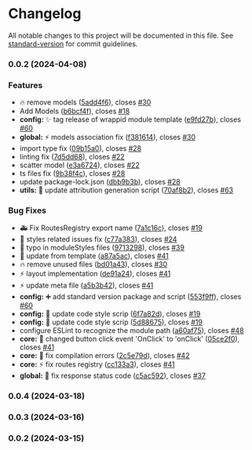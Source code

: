 # Changelog

All notable changes to this project will be documented in this file. See [standard-version](https://github.com/conventional-changelog/standard-version) for commit guidelines.

### 0.0.2 (2024-04-08)


### Features

* :fire: remove  models ([5add4f6](https://https//github.com/Rxefy/profile-module/commit/5add4f673e53632f68ba50ef04fa8fb3c42bd6a1)), closes [#30](https://https//github.com/Rxefy/profile-module/issues/30)
* Add Models ([b6bcf4f](https://https//github.com/Rxefy/profile-module/commit/b6bcf4f6890e8559e339056a1866caf36b10942a)), closes [#18](https://https//github.com/Rxefy/profile-module/issues/18)
* **config:** :sparkles: tag release of wrappid module template ([e9fd27b](https://https//github.com/Rxefy/profile-module/commit/e9fd27b5639b0a564b35525789f53b7b31cebe3f)), closes [#60](https://https//github.com/Rxefy/profile-module/issues/60)
* **global:** :zap: models association fix ([f381614](https://https//github.com/Rxefy/profile-module/commit/f381614d1ad5c409bdd066a97cb3eef12c10feb5)), closes [#30](https://https//github.com/Rxefy/profile-module/issues/30)
* import type fix ([09b15a0](https://https//github.com/Rxefy/profile-module/commit/09b15a001fe76c9082deff4d69466db9538e8d28)), closes [#28](https://https//github.com/Rxefy/profile-module/issues/28)
* linting fix ([7d5dd68](https://https//github.com/Rxefy/profile-module/commit/7d5dd6875ac77586ba446ba755199406fac7d4cd)), closes [#22](https://https//github.com/Rxefy/profile-module/issues/22)
* scatter model ([e3a6724](https://https//github.com/Rxefy/profile-module/commit/e3a6724ad220e9f859637dbd41b89ac9f7b89a72)), closes [#22](https://https//github.com/Rxefy/profile-module/issues/22)
* ts files fix ([9b38f4c](https://https//github.com/Rxefy/profile-module/commit/9b38f4c30e61974d8815e99691ab7205a91566d8)), closes [#28](https://https//github.com/Rxefy/profile-module/issues/28)
* update package-lock.json ([dbb9b3b](https://https//github.com/Rxefy/profile-module/commit/dbb9b3bcf0455b10414c5f253867b3e1a412d6ba)), closes [#28](https://https//github.com/Rxefy/profile-module/issues/28)
* **utils:** :memo: update attribution generation script ([70af8b2](https://https//github.com/Rxefy/profile-module/commit/70af8b2c4bd3739e8856139b0ac953d114ce774d)), closes [#63](https://https//github.com/Rxefy/profile-module/issues/63)


### Bug Fixes

* :ambulance: Fix RoutesRegistry export name ([7a1c16c](https://https//github.com/Rxefy/profile-module/commit/7a1c16c97fe9cec1ed2181e9376854d6e2375264)), closes [#19](https://https//github.com/Rxefy/profile-module/issues/19)
* :art: styles related issues fix ([c77a383](https://https//github.com/Rxefy/profile-module/commit/c77a383e6759bbb81bfd7bf2682d3fdf792af8a6)), closes [#24](https://https//github.com/Rxefy/profile-module/issues/24)
* :bug: typo in moduleStyles files ([9713298](https://https//github.com/Rxefy/profile-module/commit/97132981b490ae91e702d555d6a16f08dd6e039e)), closes [#39](https://https//github.com/Rxefy/profile-module/issues/39)
* :construction_worker: update from template ([a87a5ac](https://https//github.com/Rxefy/profile-module/commit/a87a5acd1f76c52e7e798491dfd9ae8bfca83dcb)), closes [#41](https://https//github.com/Rxefy/profile-module/issues/41)
* :fire: remove unused files ([bd01a43](https://https//github.com/Rxefy/profile-module/commit/bd01a43a179bd3f230a019ba526e146a4a331c82)), closes [#30](https://https//github.com/Rxefy/profile-module/issues/30)
* :zap: layout implementation ([de91a24](https://https//github.com/Rxefy/profile-module/commit/de91a24e2c85cd5843756f8a79671622f966fb7b)), closes [#41](https://https//github.com/Rxefy/profile-module/issues/41)
* :zap: update meta file ([a5b3b42](https://https//github.com/Rxefy/profile-module/commit/a5b3b42f544546dad3fa9c37df27dde93e5a8ce5)), closes [#41](https://https//github.com/Rxefy/profile-module/issues/41)
* **config:** :heavy_plus_sign: add standard version package and script ([553f9ff](https://https//github.com/Rxefy/profile-module/commit/553f9ffd602de6d375945ccf504d467ba2ace81a)), closes [#60](https://https//github.com/Rxefy/profile-module/issues/60)
* **config:** :wrench: update code style scrip ([6f7a82d](https://https//github.com/Rxefy/profile-module/commit/6f7a82d4d9449d1a05035c49ea9a70de7032283e)), closes [#19](https://https//github.com/Rxefy/profile-module/issues/19)
* **config:** :wrench: update code style scrip ([5d88675](https://https//github.com/Rxefy/profile-module/commit/5d88675aaab8940247bf969da097919abd559b49)), closes [#19](https://https//github.com/Rxefy/profile-module/issues/19)
* configure ESLint to recognize the module path ([a60af75](https://https//github.com/Rxefy/profile-module/commit/a60af7525a8f01f801e5d64e9a73d06348bf8b67)), closes [#48](https://https//github.com/Rxefy/profile-module/issues/48)
* **core:** :bug: changed button click event 'OnClick' to 'onClick' ([05ce2f0](https://https//github.com/Rxefy/profile-module/commit/05ce2f00759e7493d54cf7e7ad4bb26c614ada92)), closes [#41](https://https//github.com/Rxefy/profile-module/issues/41)
* **core:** :bug: fix compilation errors ([2c5e79d](https://https//github.com/Rxefy/profile-module/commit/2c5e79d66fc721c7a215f08394d0b81382b31f78)), closes [#42](https://https//github.com/Rxefy/profile-module/issues/42)
* **core:** :zap: fix routes registry ([cc133a3](https://https//github.com/Rxefy/profile-module/commit/cc133a3f5a0c2f001a13385abcbe4376781ee6ff)), closes [#41](https://https//github.com/Rxefy/profile-module/issues/41)
* **global:** :bug: fix response status code ([c5ac592](https://https//github.com/Rxefy/profile-module/commit/c5ac592b750d6727dbb48c1a4f55c099d8361f00)), closes [#37](https://https//github.com/Rxefy/profile-module/issues/37)

### 0.0.4 (2024-03-18)

### 0.0.3 (2024-03-16)

### 0.0.2 (2024-03-15)

